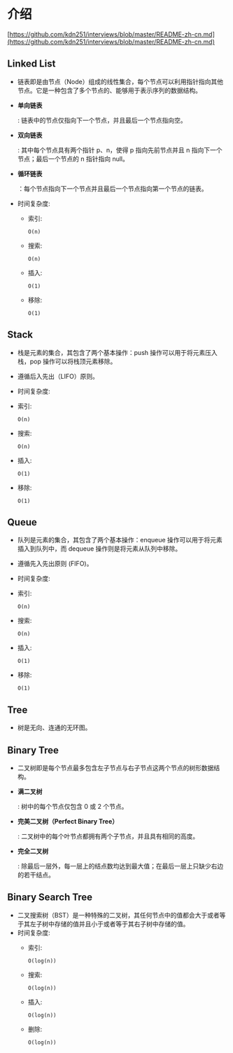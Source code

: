 # 介绍

[https://github.com/kdn251/interviews/blob/master/README-zh-cn.md](https://github.com/kdn251/interviews/blob/master/README-zh-cn.md)

## Linked List

* 链表即是由节点（Node）组成的线性集合，每个节点可以利用指针指向其他节点。它是一种包含了多个节点的、能够用于表示序列的数据结构。
* **单向链表**

  : 链表中的节点仅指向下一个节点，并且最后一个节点指向空。

* **双向链表**

  : 其中每个节点具有两个指针 p、n，使得 p 指向先前节点并且 n 指向下一个节点；最后一个节点的 n 指针指向 null。

* **循环链表**

  ：每个节点指向下一个节点并且最后一个节点指向第一个节点的链表。

* 时间复杂度:
  * 索引:

    `O(n)`

  * 搜索:

    `O(n)`

  * 插入:

    `O(1)`

  * 移除:

    `O(1)`

## Stack

* 栈是元素的集合，其包含了两个基本操作：push 操作可以用于将元素压入栈，pop 操作可以将栈顶元素移除。
* 遵循后入先出（LIFO）原则。
* 时间复杂度:
* 索引:

  `O(n)`

* 搜索:

  `O(n)`

* 插入:

  `O(1)`

* 移除:

  `O(1)`

## Queue

* 队列是元素的集合，其包含了两个基本操作：enqueue 操作可以用于将元素插入到队列中，而 dequeue 操作则是将元素从队列中移除。
* 遵循先入先出原则 \(FIFO\)。
* 时间复杂度:
* 索引:

  `O(n)`

* 搜索:

  `O(n)`

* 插入:

  `O(1)`

* 移除:

  `O(1)`

## Tree

* 树是无向、连通的无环图。

## Binary Tree

* 二叉树即是每个节点最多包含左子节点与右子节点这两个节点的树形数据结构。
* **满二叉树**

  : 树中的每个节点仅包含 0 或 2 个节点。

* **完美二叉树（Perfect Binary Tree）**

  : 二叉树中的每个叶节点都拥有两个子节点，并且具有相同的高度。

* **完全二叉树**

  : 除最后一层外，每一层上的结点数均达到最大值；在最后一层上只缺少右边的若干结点。

## Binary Search Tree

* 二叉搜索树（BST）是一种特殊的二叉树，其任何节点中的值都会大于或者等于其左子树中存储的值并且小于或者等于其右子树中存储的值。
* 时间复杂度:
  * 索引:

    `O(log(n))`

  * 搜索:

    `O(log(n))`

  * 插入:

    `O(log(n))`

  * 删除:

    `O(log(n))`

